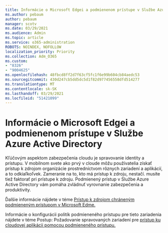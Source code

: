 ```yaml
---
title: Informácie o Microsoft Edgei a podmienenom prístupe v Službe Azure Active Directory
ms.author: pebaum
author: pebaum
manager: scotv
ms.date: 03/29/2021
ms.audience: Admin
ms.topic: article
ms.service: o365-administration
ROBOTS: NOINDEX, NOFOLLOW
localization_priority: Priority
ms.collection: Adm_O365
ms.custom:
- "8326"
- "9004625"
ms.openlocfilehash: 48fbcd8ff2d7f63cf5fc1f6e99b604cb84aedc53
ms.sourcegitcommit: 430d247cb5dd5dc5d1f82d977456558dfd514277
ms.translationtype: MT
ms.contentlocale: sk-SK
ms.lasthandoff: 03/29/2021
ms.locfileid: "51421099"
---
```

# <a name="learn-about-microsoft-edge-and-conditional-access-in-azure-active-directory"></a>Informácie o Microsoft Edgei a podmienenom prístupe v Službe Azure Active Directory

Kľúčovým aspektom zabezpečenia cloudu je spravovanie identity a prístupu. V mobilnom svete ako prvý v cloude môžu používatelia získať prístup k zdrojom organizácie prostredníctvom rôznych zariadení a aplikácií, a to odkiaľkoľvek. Zameranie na to, kto má prístup k zdroju, nestačí. musíte tiež faktorať pri prístupe k zdroju. Podmienený prístup v Službe Azure Active Directory vám pomáha zvládnuť vyrovnanie zabezpečenia a produktivity.

Ďalšie informácie nájdete v téme [Prístup k zdrojom chráneným podmieneným prístupom v Microsoft Edme.](https://go.microsoft.com/fwlink/?linkid=2152158)

Informácie o konfigurácii politík podmieneného prístupu pre tieto zariadenia nájdete v téme Postup: Požadovanie spravovaných zariadení pre [prístup ku cloudovej aplikácii pomocou podmieneného prístupu.](https://go.microsoft.com/fwlink/?linkid=2137682)